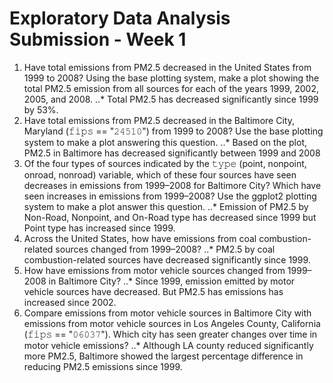 # Exploratory Data Analysis Submission - Week 1

1. Have total emissions from PM2.5 decreased in the United States from 1999 to 2008? Using the base plotting system, make a plot showing the total PM2.5 emission from all sources for each of the years 1999, 2002, 2005, and 2008.
..* Total PM2.5 has decreased significantly since 1999 by 53%.
2. Have total emissions from PM2.5 decreased in the Baltimore City, Maryland (𝚏𝚒𝚙𝚜 == "𝟸𝟺𝟻𝟷𝟶") from 1999 to 2008? Use the base plotting system to make a plot answering this question.
..* Based on the plot, PM2.5 in Baltimore has decreased significantly between 1999 and 2008
3. Of the four types of sources indicated by the 𝚝𝚢𝚙𝚎 (point, nonpoint, onroad, nonroad) variable, which of these four sources have seen decreases in emissions from 1999–2008 for Baltimore City? Which have seen increases in emissions from 1999–2008? Use the ggplot2 plotting system to make a plot answer this question.
..* Emission of PM2.5 by Non-Road, Nonpoint, and On-Road type has decreased since 1999 but Point type has increased since 1999.
4. Across the United States, how have emissions from coal combustion-related sources changed from 1999–2008?
..* PM2.5 by coal combustion-related sources have decreased significantly since 1999.
5. How have emissions from motor vehicle sources changed from 1999–2008 in Baltimore City?
..* Since 1999, emission emitted by motor vehicle sources have decreased. But PM2.5 has emissions has increased since 2002. 
6. Compare emissions from motor vehicle sources in Baltimore City with emissions from motor vehicle sources in Los Angeles County, California (𝚏𝚒𝚙𝚜 == "𝟶𝟼𝟶𝟹𝟽"). Which city has seen greater changes over time in motor vehicle emissions?
..* Although LA county reduced significantly more PM2.5, Baltimore showed the largest percentage difference in reducing PM2.5 emissions since 1999. 
